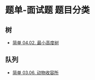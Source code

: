# 题单-面试题 题目分类

## 树

- [简单 04.02. 最小高度树](1_easy/%E9%9D%A2%E8%AF%95%E9%A2%98%2004.02.%20%E6%9C%80%E5%B0%8F%E9%AB%98%E5%BA%A6%E6%A0%91.py)


## 队列

- [简单 03.06. 动物收容所](1_easy/%E9%9D%A2%E8%AF%95%E9%A2%98%2003.06.%20%E5%8A%A8%E7%89%A9%E6%94%B6%E5%AE%B9%E6%89%80.py)